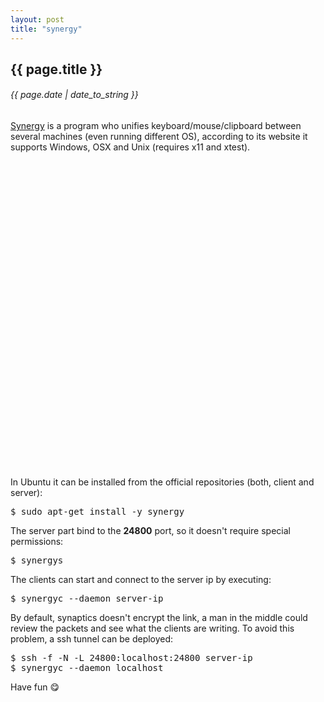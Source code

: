 ```yaml
---
layout: post
title: "synergy"
---
```


## {{ page.title }}

###### {{ page.date | date_to_string }}

[Synergy](http://synergy-foss.org) is a program who unifies keyboard/mouse/clipboard between several machines (even running different OS), according to its website it supports Windows, OSX and Unix (requires x11 and xtest).

<div id="youtube">
<object width="662" height="491"><param name="movie" value="http://www.youtube.com/v/4wkJx9Ozfu8?version=3&amp;hl=en_US"></param><param name="allowFullScreen" value="true"></param><param name="allowscriptaccess" value="always"></param><embed src="http://www.youtube.com/v/4wkJx9Ozfu8?version=3&amp;hl=en_US" type="application/x-shockwave-flash" width="662" height="491" allowscriptaccess="always" allowfullscreen="true"></embed></object>
</div>

In Ubuntu it can be installed from the official repositories (both, client and server):

<pre class="sh_sh">
$ sudo apt-get install -y synergy
</pre>

The server part bind to the **24800** port, so it doesn't require special permissions:

<pre class="sh_sh">
$ synergys
</pre>

The clients can start and connect to the server ip by executing:

<pre class="sh_sh">
$ synergyc --daemon server-ip
</pre>

By default, synaptics doesn't encrypt the link, a man in the middle could review the packets and see what the clients are writing. To avoid this problem, a ssh tunnel can be deployed:

<pre class="sh_sh">
$ ssh -f -N -L 24800:localhost:24800 server-ip
$ synergyc --daemon localhost
</pre>

Have fun &#128523;
